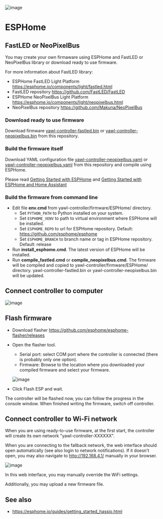 ![image](https://user-images.githubusercontent.com/4923679/149402476-306efe19-1e98-4770-9b0e-16290bc4a205.png)

# ESPHome

## FastLED or NeoPixelBus
You may create your own firmaware using ESPHome and FastLED or NeoPixelBus library or download ready to use firmware.

For more information about FastLED library:
- ESPHome FastLED Light Platform https://esphome.io/components/light/fastled.html
- FastLED repository https://github.com/FastLED/FastLED
- ESPHome NeoPixelBus Light Platform https://esphome.io/components/light/neopixelbus.html
- NeoPixelBus repository https://github.com/Makuna/NeoPixelBus

### Download ready to use firmware

Download firmware [yawl-controller-fastled.bin](yawl-controller-fastled.bin) or  [yawl-controller-neopixelbus.bin](yawl-controller-neopixelbus.bin) from this repository.

### Build the firmware itself

Download YAML configuration file [yawl-controller-neopixelbus.yaml](yawl-controller-neopixelbus.yaml) or [yawl-controller-neopixelbus.yaml](yawl-controller-neopixelbus.yaml) from this repository and compile using ESPHome.

Please read [Getting Started with ESPHome](https://esphome.io/guides/getting_started_command_line.html) and [Getting Started with ESPHome and Home Assistant](https://esphome.io/guides/getting_started_hassio.html)

### Build the firmware from command line

 - Edit file **env.cmd** from yawl-controller/firmware/ESPHome/ directory. 
   - Set `PYTHON_PATH` to Python installed on your system.
   - Set `ESPHOME_VENV` to path to virtual environment where ESPHome will be installed.
   - Set `ESPHOME_REPO` to url for ESPHome repository. Default: https://github.com/esphome/esphome
   - Set `ESPHOME_BRANCH` to branch name or tag in ESPHome repository. Default: release
 - Run **install_esphome.cmd**. The latest version of ESPHome will be installed.
 - Run **compile_fastled.cmd** or **compile_neopixelbus.cmd**. The firmware will be compiled and copied to yawl-controller/firmware/ESPHome/ directory. yawl-controller-fastled.bin or yawl-controller-neopixelbus.bin will be updated.  

## Connect controller to computer

![image](https://user-images.githubusercontent.com/4923679/151417418-8bf91050-af94-4fa6-b147-516f8ba6dbe8.png)


## Flash firmware

 - Download flasher https://github.com/esphome/esphome-flasher/releases
 - Open the flasher tool.
   - Serial port: select COM port where the controller is connected (there is probably only one option).
   - Firmware: Browse to the location where you downloaded your compiled firmware and select your firmware.

   ![image](https://user-images.githubusercontent.com/4923679/150183719-f0c19bbd-f6de-4fff-8127-51d3ef30a4f7.png)

  - Click Flash ESP and wait.

The controller will be flashed now, you can follow the progress in the console window.
When finished writing the firmware, switch off controller.

## Connect controller to Wi-Fi network

When you are using ready-to-use firmware, at the first start, the controller will create its own network "yawl-controller-XXXXXX". 


When you are connecting to the fallback network, the web interface should open automatically (see also login to network notifications). If it doesn't open, you may also navigate to http://192.168.4.1/ manually in your browser.

![image](https://user-images.githubusercontent.com/4923679/124567130-61863c00-de4c-11eb-86be-49ea9a270f94.png)

In this web interface, you may manually override the WiFi settings.

Additionally, you may upload a new firmware file.

## See also
 - https://esphome.io/guides/getting_started_hassio.html
